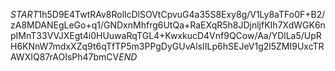 $START$1h5D9E4TwtRAv8RollcDlSOVtCpvuG4a35S8Exy8g/V1Ly8aTFo0F+B2/zA8MDANEgLeGo+q1/GNDxnMhfrg6UtQa+RaEXqR5h8JDjnljfKIh7XdWGK6npIMnT33VVJXEgt4i0HUuwaRqTGL4+KwxkucD4Vnf9QCow/Aa/YDlLa5/UpRH6KNnW7mdxXZq9t6qTfTP5m3PPgDyGUvAlsIILp6hSEJeV1g2l5ZMI9UxcTRAWXIQ87rAOIsPh47bmCV$END$